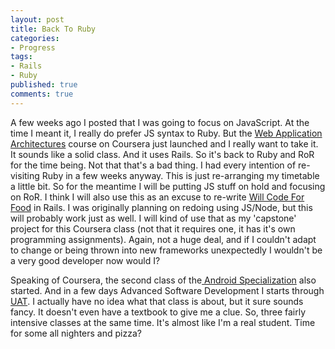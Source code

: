 ```yaml
---
layout: post
title: Back To Ruby
categories: 
- Progress
tags:
- Rails
- Ruby
published: true
comments: true
---
```


A few weeks ago I posted that I was going to focus on JavaScript. At the time I meant it, I really do prefer JS syntax to Ruby. But the <a href="https://www.coursera.org/course/webapplications" target="_blank">Web Application Architectures</a> course on Coursera just launched and I really want to take it. It sounds like a solid class. And it uses Rails. So it's back to Ruby and RoR for the time being. Not that that's a bad thing. I had every intention of re-visiting Ruby in a few weeks anyway. This is just re-arranging my timetable a little bit. So for the meantime I will be putting JS stuff on hold and focusing on RoR. I think I will also use this as an excuse to re-write <a href="http://www.willcodeforfood.io" target="_blank">Will Code For Food</a> in Rails. I was originally planning on redoing using JS/Node, but this will probably work just as well. I will kind of use that as my 'capstone' project for this Coursera class (not that it requires one, it has it's own programming assignments). Again, not a huge deal, and if I couldn't adapt to change or being thrown into new frameworks unexpectedly I wouldn't be a very good developer now would I?

Speaking of Coursera, the second class of the<a href="https://www.coursera.org/specialization/mobilecloudcomputing2/36" target="_blank"> Android Specialization</a> also started. And in a few days Advanced Software Development I starts through <a href="http://www.uat.edu/" target="_blank">UAT</a>. I actually have no idea what that class is about, but it sure sounds fancy. It doesn't even have a textbook to give me a clue. So, three fairly intensive classes at the same time. It's almost like I'm a real student. Time for some all nighters and pizza?
